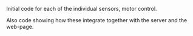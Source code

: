 Initial code for each of the individual sensors, motor control.

Also code showing how these integrate together with the server and the web-page.
